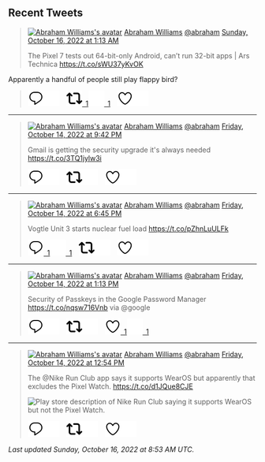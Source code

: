 ## Recent Tweets

> [![Abraham Williams's avatar](https://pbs.twimg.com/profile_images/897079141719195648/_mvh-QJH_mini.jpg)](https://twitter.com/abraham) [Abraham Williams](https://twitter.com/abraham) [@abraham](https://twitter.com/abraham) [Sunday, October 16, 2022 at 1:13 AM](https://twitter.com/abraham/status/1581453236602822657)
>
> The Pixel 7 tests out 64-bit-only Android, can’t run 32-bit apps | Ars Technica https://t.co/sWU37yKvOK 

Apparently a handful of people still play flappy bird?
>
> [![Reply](./images/reply_light.svg#gh-light-mode-only "Reply")](https://twitter.com/intent/tweet?in_reply_to=1581453236602822657#gh-light-mode-only)[![Reply](./images/reply.svg#gh-dark-mode-only "Reply")](https://twitter.com/intent/tweet?in_reply_to=1581453236602822657#gh-dark-mode-only)&emsp;[![Retweet](./images/retweet_light.svg#gh-light-mode-only "Retweet")&ensp;1](https://twitter.com/intent/retweet?tweet_id=1581453236602822657#gh-light-mode-only)[![Retweet](./images/retweet.svg#gh-dark-mode-only "Retweet")&ensp;1](https://twitter.com/intent/retweet?tweet_id=1581453236602822657#gh-dark-mode-only)&emsp;[![Like](./images/like_light.svg#gh-light-mode-only "Like")](https://twitter.com/intent/favorite?tweet_id=1581453236602822657#gh-light-mode-only)[![Like](./images/like.svg#gh-dark-mode-only "Like")](https://twitter.com/intent/favorite?tweet_id=1581453236602822657#gh-dark-mode-only)


---

> [![Abraham Williams's avatar](https://pbs.twimg.com/profile_images/897079141719195648/_mvh-QJH_mini.jpg)](https://twitter.com/abraham) [Abraham Williams](https://twitter.com/abraham) [@abraham](https://twitter.com/abraham) [Friday, October 14, 2022 at 9:42 PM](https://twitter.com/abraham/status/1581037693097558018)
>
> Gmail is getting the security upgrade it's always needed https://t.co/3TQ1jylw3i
>
> [![Reply](./images/reply_light.svg#gh-light-mode-only "Reply")](https://twitter.com/intent/tweet?in_reply_to=1581037693097558018#gh-light-mode-only)[![Reply](./images/reply.svg#gh-dark-mode-only "Reply")](https://twitter.com/intent/tweet?in_reply_to=1581037693097558018#gh-dark-mode-only)&emsp;[![Retweet](./images/retweet_light.svg#gh-light-mode-only "Retweet")](https://twitter.com/intent/retweet?tweet_id=1581037693097558018#gh-light-mode-only)[![Retweet](./images/retweet.svg#gh-dark-mode-only "Retweet")](https://twitter.com/intent/retweet?tweet_id=1581037693097558018#gh-dark-mode-only)&emsp;[![Like](./images/like_light.svg#gh-light-mode-only "Like")](https://twitter.com/intent/favorite?tweet_id=1581037693097558018#gh-light-mode-only)[![Like](./images/like.svg#gh-dark-mode-only "Like")](https://twitter.com/intent/favorite?tweet_id=1581037693097558018#gh-dark-mode-only)


---

> [![Abraham Williams's avatar](https://pbs.twimg.com/profile_images/897079141719195648/_mvh-QJH_mini.jpg)](https://twitter.com/abraham) [Abraham Williams](https://twitter.com/abraham) [@abraham](https://twitter.com/abraham) [Friday, October 14, 2022 at 6:45 PM](https://twitter.com/abraham/status/1580993265813233664)
>
> Vogtle Unit 3 starts nuclear fuel load https://t.co/pZhnLuULFk
>
> [![Reply](./images/reply_light.svg#gh-light-mode-only "Reply")&ensp;1](https://twitter.com/intent/tweet?in_reply_to=1580993265813233664#gh-light-mode-only)[![Reply](./images/reply.svg#gh-dark-mode-only "Reply")&ensp;1](https://twitter.com/intent/tweet?in_reply_to=1580993265813233664#gh-dark-mode-only)&emsp;[![Retweet](./images/retweet_light.svg#gh-light-mode-only "Retweet")](https://twitter.com/intent/retweet?tweet_id=1580993265813233664#gh-light-mode-only)[![Retweet](./images/retweet.svg#gh-dark-mode-only "Retweet")](https://twitter.com/intent/retweet?tweet_id=1580993265813233664#gh-dark-mode-only)&emsp;[![Like](./images/like_light.svg#gh-light-mode-only "Like")](https://twitter.com/intent/favorite?tweet_id=1580993265813233664#gh-light-mode-only)[![Like](./images/like.svg#gh-dark-mode-only "Like")](https://twitter.com/intent/favorite?tweet_id=1580993265813233664#gh-dark-mode-only)


---

> [![Abraham Williams's avatar](https://pbs.twimg.com/profile_images/897079141719195648/_mvh-QJH_mini.jpg)](https://twitter.com/abraham) [Abraham Williams](https://twitter.com/abraham) [@abraham](https://twitter.com/abraham) [Friday, October 14, 2022 at 1:13 PM](https://twitter.com/abraham/status/1580909770726207488)
>
> Security of Passkeys in the Google Password Manager https://t.co/nqsw716Vnb via @google
>
> [![Reply](./images/reply_light.svg#gh-light-mode-only "Reply")](https://twitter.com/intent/tweet?in_reply_to=1580909770726207488#gh-light-mode-only)[![Reply](./images/reply.svg#gh-dark-mode-only "Reply")](https://twitter.com/intent/tweet?in_reply_to=1580909770726207488#gh-dark-mode-only)&emsp;[![Retweet](./images/retweet_light.svg#gh-light-mode-only "Retweet")](https://twitter.com/intent/retweet?tweet_id=1580909770726207488#gh-light-mode-only)[![Retweet](./images/retweet.svg#gh-dark-mode-only "Retweet")](https://twitter.com/intent/retweet?tweet_id=1580909770726207488#gh-dark-mode-only)&emsp;[![Like](./images/like_light.svg#gh-light-mode-only "Like")&ensp;1](https://twitter.com/intent/favorite?tweet_id=1580909770726207488#gh-light-mode-only)[![Like](./images/like.svg#gh-dark-mode-only "Like")&ensp;1](https://twitter.com/intent/favorite?tweet_id=1580909770726207488#gh-dark-mode-only)


---

> [![Abraham Williams's avatar](https://pbs.twimg.com/profile_images/897079141719195648/_mvh-QJH_mini.jpg)](https://twitter.com/abraham) [Abraham Williams](https://twitter.com/abraham) [@abraham](https://twitter.com/abraham) [Friday, October 14, 2022 at 12:54 PM](https://twitter.com/abraham/status/1580904932730802176)
>
> The @Nike Run Club app says it supports WearOS but apparently that excludes the Pixel Watch. https://t.co/d1JQue8CJE
>
> ![Play store description of Nike Run Club saying it supports WearOS but not the Pixel Watch.](https://pbs.twimg.com/media/FfCAgpEWYAUaivI.jpg)
>
> [![Reply](./images/reply_light.svg#gh-light-mode-only "Reply")](https://twitter.com/intent/tweet?in_reply_to=1580904932730802176#gh-light-mode-only)[![Reply](./images/reply.svg#gh-dark-mode-only "Reply")](https://twitter.com/intent/tweet?in_reply_to=1580904932730802176#gh-dark-mode-only)&emsp;[![Retweet](./images/retweet_light.svg#gh-light-mode-only "Retweet")](https://twitter.com/intent/retweet?tweet_id=1580904932730802176#gh-light-mode-only)[![Retweet](./images/retweet.svg#gh-dark-mode-only "Retweet")](https://twitter.com/intent/retweet?tweet_id=1580904932730802176#gh-dark-mode-only)&emsp;[![Like](./images/like_light.svg#gh-light-mode-only "Like")](https://twitter.com/intent/favorite?tweet_id=1580904932730802176#gh-light-mode-only)[![Like](./images/like.svg#gh-dark-mode-only "Like")](https://twitter.com/intent/favorite?tweet_id=1580904932730802176#gh-dark-mode-only)


_Last updated Sunday, October 16, 2022 at 8:53 AM UTC._
